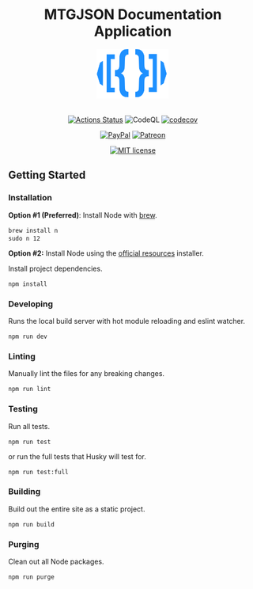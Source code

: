 <div align="center">

# MTGJSON Documentation Application

<img src="./docs/public/images/assets/logo-mtgjson-dark-blue.svg" height="100px">
<br />
<br />

[![Actions Status](https://github.com/mtgjson/mtgjson-website/workflows/Node%20CI/badge.svg)](https://github.com/mtgjson/mtgjson-website/actions)
![CodeQL](https://github.com/mtgjson/mtgjson-website/workflows/CodeQL/badge.svg)
[![codecov](https://codecov.io/gh/mtgjson/mtgjson-website/branch/main/graph/badge.svg)](https://codecov.io/gh/mtgjson/mtgjson-website)

[![PayPal](https://img.shields.io/static/v1.svg?label=PayPal&message=Support%20MTGJSON&color=Blue&logo=paypal)](https://paypal.me/zachhalpern)
[![Patreon](https://img.shields.io/static/v1.svg?label=Patreon&message=Support%20MTGJSON&color=Orange&logo=patreon)](https://patreon.com/mtgjson)

[![MIT license](https://img.shields.io/badge/License-MIT-blue.svg)](https://github.com/mtgjson/mtgjson-website/blob/master/LICENSE)

</div>

## Getting Started

### **Installation**

**Option #1 (Preferred)**: Install Node with [brew](https://brew.sh).

```
brew install n
sudo n 12
```

**Option #2:** Install Node using the [official resources](https://nodejs.org/en/download/releases/) installer.

Install project dependencies.

```
npm install
```

### **Developing**

Runs the local build server with hot module reloading and eslint watcher.

```
npm run dev
```

### **Linting**

Manually lint the files for any breaking changes.

```
npm run lint
```

### **Testing**

Run all tests.

```
npm run test
```

or run the full tests that Husky will test for.

```
npm run test:full
```

### **Building**

Build out the entire site as a static project.

```
npm run build
```

### **Purging**

Clean out all Node packages.

```
npm run purge
```
